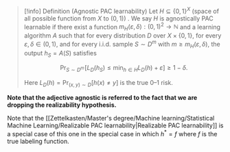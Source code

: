> [!info] Definition (Agnostic PAC learnability)
> Let $H \subseteq \{0,1\}^X$ (space of all possible function from $X$ to $(0,1)$) . We say $H$ is agnostically PAC learnable if there exist a function $m_H(\varepsilon, \delta):(0,1)^2\to\mathbb N$ and a learning algorithm $A$ such that for every distribution $D$ over $X\times\{0,1\}$, for every $\varepsilon,\delta\in(0,1)$, and for every i.i.d. sample $S\sim D^m$ with $m\ge m_H(\varepsilon,\delta)$, the output $h_S=A(S)$ satisfies
>
> $$\Pr_{S\sim D^m}\!\left[L_D(h_S)\le \min_{h\in H} L_D(h) + \varepsilon\right]\ge 1-\delta.$$
>
> Here $L_D(h)=\Pr_{(x,y)\sim D}[h(x)\neq y]$ is the true $0$–$1$ risk.

**Note that the adjective agnostic is referred to the fact that we are dropping the realizability hypothesis.**

Note that the [[Zettelkasten/Master's degree/Machine learning/Statistical Machine Learning/Realizable PAC learnability|Realizable PAC learnability]] is a special case of this one in the special case in which $h^* = f$ where $f$ is the true labeling function.